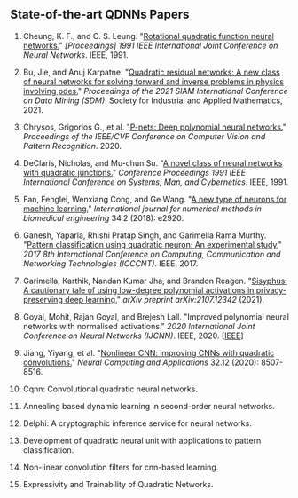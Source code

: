## State-of-the-art QDNNs Papers

1. Cheung, K. F., and C. S. Leung. "[Rotational quadratic function neural networks.](https://ieeexplore.ieee.org/abstract/document/170509)" *[Proceedings] 1991 IEEE International Joint Conference on Neural Networks*. IEEE, 1991.

2. Bu, Jie, and Anuj Karpatne. "[Quadratic residual networks: A new class of neural networks for solving forward and inverse problems in physics involving pdes.](https://arxiv.org/abs/2101.08366)" *Proceedings of the 2021 SIAM International Conference on Data Mining (SDM)*. Society for Industrial and Applied Mathematics, 2021.

3. Chrysos, Grigorios G., et al. "[P-nets: Deep polynomial neural networks.](https://arxiv.org/abs/2003.03828)" *Proceedings of the IEEE/CVF Conference on Computer Vision and Pattern Recognition*. 2020.

4. DeClaris, Nicholas, and Mu-chun Su. "[A novel class of neural networks with quadratic junctions.](https://ieeexplore.ieee.org/document/169910)" *Conference Proceedings 1991 IEEE International Conference on Systems, Man, and Cybernetics*. IEEE, 1991.

5. Fan, Fenglei, Wenxiang Cong, and Ge Wang. "[A new type of neurons for machine learning.](https://arxiv.org/abs/1704.08362)" *International journal for numerical methods in biomedical engineering* 34.2 (2018): e2920.

6. Ganesh, Yaparla, Rhishi Pratap Singh, and Garimella Rama Murthy. "[Pattern classification using quadratic neuron: An experimental study.](https://ieeexplore.ieee.org/document/8204062)" *2017 8th International Conference on Computing, Communication and Networking Technologies (ICCCNT)*. IEEE, 2017.

7. Garimella, Karthik, Nandan Kumar Jha, and Brandon Reagen. "[Sisyphus: A cautionary tale of using low-degree polynomial activations in privacy-preserving deep learning.](https://arxiv.org/abs/2107.12342)" *arXiv preprint arXiv:2107.12342* (2021).

8. Goyal, Mohit, Rajan Goyal, and Brejesh Lall. "Improved polynomial neural networks with normalised activations." *2020 International Joint Conference on Neural Networks (IJCNN)*. IEEE, 2020. [[IEEE](https://ieeexplore.ieee.org/abstract/document/9207535)]

9. Jiang, Yiyang, et al. "[Nonlinear CNN: improving CNNs with quadratic convolutions.](https://doi.org/10.1007/s00521-019-04316-4)" *Neural Computing and Applications* 32.12 (2020): 8507-8516.

10. Cqnn: Convolutional quadratic neural networks.

11. Annealing based dynamic learning in second-order neural networks.

12. Delphi: A cryptographic inference service for neural networks.

13. Development of quadratic neural unit with applications to pattern classification.

14. Non-linear convolution filters for cnn-based learning.

15. Expressivity and Trainability of Quadratic Networks.
